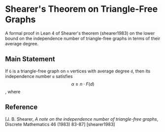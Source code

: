 # Shearer's Theorem on Triangle-Free Graphs

A formal proof in Lean 4 of Shearer's theorem (shearer1983) on the lower bound on the independence number of triangle-free graphs in terms of their average degree.

## Main Statement

If `G` is a triangle-free graph on `n` vertices with average degree `d`, then its independence number `α` satisfies $$\alpha \geq n \cdot F(d)$$, where 

## Reference 
[J. B. Shearer, *A note on the independence number of triangle-free graphs*, Discrete Mathematics 46 (1983) 83-87] [shearer1983]